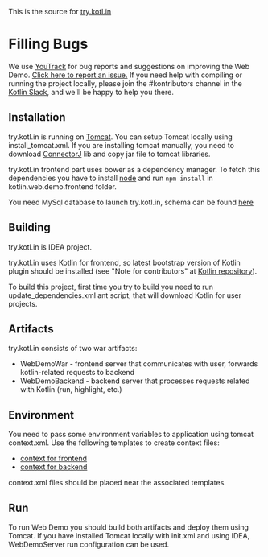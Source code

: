 This is the source for [try.kotl.in]( http://try.kotlinlang.org/)

# Filling Bugs
We use [YouTrack](http://youtrack.jetbrains.com/issues/KT#) for bug reports and suggestions on improving the Web Demo. 
[Click here to report an issue.](https://youtrack.jetbrains.com/newIssue?project=KT&clearDraft=true&c=Subsystems+Web+Site&c=subtask+of+KT-2555) If you need help with compiling or running the project locally, please join the #kontributors channel in the [Kotlin Slack](http://slack.kotlinlang.org), and we'll be happy to help you there.

## Installation
try.kotl.in is running on [Tomcat](https://tomcat.apache.org/). You can setup Tomcat locally using install_tomcat.xml.
If you are installing tomcat manually, you need to download [ConnectorJ](http://dev.mysql.com/downloads/connector/j/) lib 
and copy jar file to tomcat libraries.

try.kotl.in frontend part uses bower as a dependency manager. To fetch this dependencies you have to install
 [node](https://nodejs.org/) and run `npm install` in kotlin.web.demo.frontend folder.

You need MySql database to launch try.kotl.in, schema can be found [here](kotlin.web.demo.server/resources/db_schema.sql)

## Building
try.kotl.in is IDEA project. 

try.kotl.in uses Kotlin for frontend, so latest bootstrap version of Kotlin plugin
 should be installed (see "Note for contributors" at [Kotlin repository](https://github.com/JetBrains/Kotlin#pre-built-plugin)).
 
To build this project, first time you try to build you need to run update_dependencies.xml ant script,
that will download Kotlin for user projects.

## Artifacts
try.kotl.in consists of two war artifacts:

 - WebDemoWar - frontend server that communicates with user, forwards kotlin-related requests to backend
 - WebDemoBackend - backend server that processes requests related with Kotlin (run, highlight, etc.)

## Environment
You need to pass some environment variables to application using tomcat context.xml. Use the following templates to 
create context files: 

 - [context for frontend](kotlin.web.demo.server/web/META-INF/context.template.xml)
 - [context for backend](kotlin.web.demo.backend/web/META-INF/context.template.xml)

context.xml files should be placed near the associated templates.


## Run
To run Web Demo you should build both artifacts and deploy them using Tomcat.
If you have installed Tomcat locally with init.xml and using IDEA, WebDemoServer run configuration can be used.

